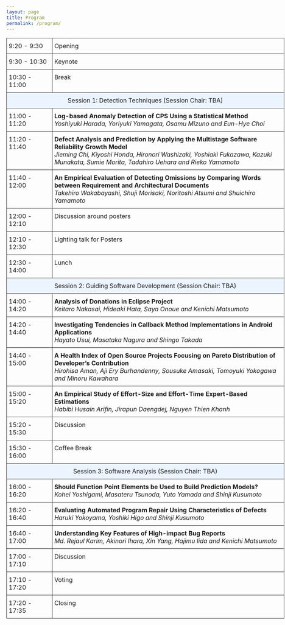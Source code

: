 ```yaml
---
layout: page
title: Program
permalink: /program/
---
```



<style type="text/css">
.tg  {border-collapse:collapse;border-spacing:0;}
.tg td{padding:10px 5px;border-style:solid;border-width:1px;overflow:hidden;word-break:normal;}
.tg th{padding:10px 5px;border-style:solid;border-width:1px;overflow:hidden;word-break:normal;}
.tg .tg-baqh{background-color:#ecf4ff;text-align:center;vertical-align:top}
.tg .tg-yw4l{vertical-align:top}
</style>

<table class="tg" style="undefined;table-layout: fixed; width: 730px">
<colgroup>
<col style="width: 120px">
<col style="width: 610px">
</colgroup>
  <tr>
    <td class="tg-031e">9:20 - 9:30</td>
    <td class="tg-yw4l">Opening</td>
  </tr>
  <tr>
    <td class="tg-031e">9:30 - 10:30</td>
    <td class="tg-yw4l">Keynote</td>
  </tr>
  <tr>
    <td class="tg-yw4l">10:30 - 11:00</td>
    <td class="tg-yw4l">Break</td>
  </tr>
  <tr>
    <td class="tg-baqh" colspan="2">Session 1: Detection Techniques (Session Chair: TBA)</td>
  </tr>
  <tr>
    <td class="tg-031e">11:00 - 11:20</td>
    <td class="tg-yw4l"><b>Log-based Anomaly Detection of CPS Using a Statistical Method</b><br>
    <i>Yoshiyuki Harada, Yoriyuki Yamagata, Osamu Mizuno and Eun-Hye Choi</i><br></td>
  </tr>
  <tr>
    <td class="tg-yw4l">11:20 - 11:40</td>
    <td class="tg-yw4l"><b>Defect Analysis and Prediction by Applying the Multistage Software Reliability Growth Model</b><br>
    <i>Jieming Chi, Kiyoshi Honda, Hironori Washizaki, Yoshiaki Fukazawa, Kazuki Munakata, Sumie Morita, Tadahiro Uehara and Rieko Yamamoto</td>
  </tr>
  <tr>
    <td class="tg-yw4l">11:40 - 12:00</td>
    <td class="tg-yw4l"><b>An Empirical Evaluation of Detecting Omissions by Comparing Words between Requirement and Architectural Documents</b><br>
    <i>Takehiro Wakabayashi, Shuji Morisaki, Noritoshi Atsumi and Shuichiro Yamamoto</i></td>
  </tr>
  <tr>
    <td class="tg-yw4l">12:00 - 12:10</td>
    <td class="tg-yw4l">Discussion around posters</td>
  </tr>
  <tr>
    <td class="tg-yw4l">12:10 - 12:30</td>
    <td class="tg-yw4l">Lighting talk for Posters</td>
  </tr>
  <tr>
    <td class="tg-yw4l">12:30 - 14:00</td>
    <td class="tg-yw4l">Lunch</td>
  </tr>
  <tr>
    <td class="tg-baqh" colspan="2">Session 2: Guiding Software Development (Session Chair: TBA)</td>
  </tr>
  <tr>
    <td class="tg-yw4l">14:00 - 14:20</td>
    <td class="tg-yw4l"><b>Analysis of Donations in Eclipse Project</b><br>
    <i>Keitaro Nakasai, Hideaki Hata, Saya Onoue and Kenichi Matsumoto</i></td>
  </tr>
  <tr>
    <td class="tg-yw4l">14:20 - 14:40</td>
    <td class="tg-yw4l"><b>Investigating Tendencies in Callback Method Implementations in Android Applications</b><br>
    <i>Hayato Usui, Masataka Nagura and Shingo Takada</i></td>
  </tr>
  <tr>
    <td class="tg-yw4l">14:40 - 15:00</td>
    <td class="tg-yw4l"><b>A Health Index of Open Source Projects Focusing on Pareto Distribution of Developer’s Contribution</b><br>
    <i>Hirohisa Aman, Aji Ery Burhandenny, Sousuke Amasaki, Tomoyuki Yokogawa and Minoru Kawahara</i></td>
  </tr>
  <tr>
    <td class="tg-yw4l">15:00 - 15:20</td>
    <td class="tg-yw4l"><b>An Empirical Study of Effort-Size and Effort-Time Expert-Based Estimations</b><br>
    <i>Habibi Husain Arifin, Jirapun Daengdej, Nguyen Thien Khanh</i></td>
  </tr>
  <tr>
    <td class="tg-yw4l">15:20 - 15:30</td>
    <td class="tg-yw4l">Discussion</td>
  </tr>
  <tr>
    <td class="tg-yw4l">15:30 - 16:00</td>
    <td class="tg-yw4l">Coffee Break</td>
  </tr>
  <tr>
    <td class="tg-baqh" colspan="2">Session 3: Software Analysis (Session Chair: TBA)</td>
  </tr>
  <tr>
    <td class="tg-yw4l">16:00 - 16:20</td>
    <td class="tg-yw4l"><b>Should Function Point Elements be Used to Build Prediction Models?</b><br>
    <i>Kohei Yoshigami, Masateru Tsunoda, Yuto Yamada and Shinji Kusumoto</i></td>
  </tr>
  <tr>
    <td class="tg-yw4l">16:20 - 16:40</td>
    <td class="tg-yw4l"><b>Evaluating Automated Program Repair Using Characteristics of Defects</b><br>
    <i>Haruki Yokoyama, Yoshiki Higo and Shinji Kusumoto</i></td>
  </tr>
  <tr>
    <td class="tg-yw4l">16:40 - 17:00</td>
    <td class="tg-yw4l"><b>Understanding Key Features of High-impact Bug Reports</b><br>
    <i>Md. Rejaul Karim, Akinori Ihara, Xin Yang, Hajimu Iida and Kenichi Matsumoto</i></td>
  </tr>
  <tr>
    <td class="tg-yw4l">17:00 - 17:10</td>
    <td class="tg-yw4l">Discussion</td>
  </tr>
  <tr>
    <td class="tg-yw4l">17:10 - 17:20</td>
    <td class="tg-yw4l">Voting</td>
  </tr>
  <tr>
    <td class="tg-yw4l">17:20 - 17:35</td>
    <td class="tg-yw4l">Closing</td>
  </tr>
</table>
